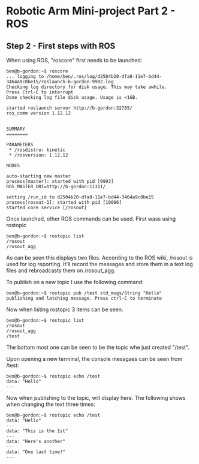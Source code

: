 Robotic Arm Mini-project Part 2 - ROS
=====================================
Step 2 - First steps with ROS
-----------------------------
When using ROS, "roscore" first needs to be launched:

```console
ben@b-gordon:~$ roscore
... logging to /home/ben/.ros/log/d2504b20-dfa8-11e7-bd44-3464a9c0be15/roslaunch-b-gordon-9982.log
Checking log directory for disk usage. This may take awhile.
Press Ctrl-C to interrupt
Done checking log file disk usage. Usage is <1GB.

started roslaunch server http://b-gordon:32785/
ros_comm version 1.12.12


SUMMARY
========

PARAMETERS
 * /rosdistro: kinetic
 * /rosversion: 1.12.12

NODES

auto-starting new master
process[master]: started with pid [9993]
ROS_MASTER_URI=http://b-gordon:11311/

setting /run_id to d2504b20-dfa8-11e7-bd44-3464a9c0be15
process[rosout-1]: started with pid [10006]
started core service [/rosout]

```

Once launched, other ROS commands can be used.
First wass using rostopic

```console
ben@b-gordon:~$ rostopic list
/rosout
/rosout_agg
```

As can be seen this displays two files.
According to the ROS wiki, /rosout is used for log reporting. It'll record the messages and store them in a text log files and
rebroadcasts them on /rosout_agg.

To publish on a new topic I use the following command:
```console
ben@b-gordon:~$ rostopic pub /test std_msgs/String "Hello"
publishing and latching message. Press ctrl-C to terminate
```

Now when listing rostopic 3 items can be seen:
```console
ben@b-gordon:~$ rostopic list
/rosout
/rosout_agg
/test
```
The bottom most one can be seen to be the topic whe just created "/test".


Upon opening a new terminal, the console messgaes can be seen from /test:
```console
ben@b-gordon:~$ rostopic echo /test
data: "Hello"
---
```
Now when publishing to the topic, will display here. The following shows when changing the text three times:
```console
ben@b-gordon:~$ rostopic echo /test
data: "Hello"
---
data: "This is the 1st"
---
data: "Here's another"
---
data: "One last time!"
---
```
